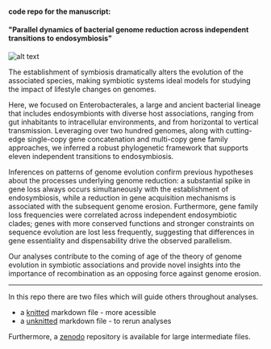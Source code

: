 #### code repo for the manuscript:


#### "Parallel dynamics of bacterial genome reduction across independent transitions to endosymbiosis"


![alt text](https://upload.wikimedia.org/wikipedia/commons/7/7c/Journal.pbio.0050126.g001.png)


The establishment of symbiosis dramatically alters the evolution of the associated species, making symbiotic systems ideal models for studying the impact of lifestyle changes on genomes. 

Here, we focused on Enterobacterales, a large and ancient bacterial lineage that includes endosymbionts with diverse host associations, ranging from gut inhabitants to intracellular environments, and from horizontal to vertical transmission. Leveraging over two hundred genomes, along with cutting-edge single-copy gene concatenation and multi-copy gene family approaches, we inferred a robust phylogenetic framework that supports eleven independent transitions to endosymbiosis. 

Inferences on patterns of genome evolution confirm previous hypotheses about the processes underlying genome reduction: a substantial spike in gene loss always occurs simultaneously with the establishment of endosymbiosis, while a reduction in gene acquisition mechanisms is associated with the subsequent genome erosion. Furthermore, gene family loss frequencies were correlated across independent endosymbiotic clades; genes with more conserved functions and stronger constraints on sequence evolution are lost less frequently, suggesting that differences in gene essentiality and dispensability drive the observed parallelism. 

Our analyses contribute to the coming of age of the theory of genome evolution in symbiotic associations and provide novel insights into the importance of recombination as an opposing force against genome erosion.


---


In this repo there are two files which will guide others throughout analyses.

- a [knitted](https://htmlpreview.github.io/?https://raw.githubusercontent.com/for-giobbe/enterobacterales/main/markdown.html) markdown file - more acessible
- a [unknitted](https://htmlpreview.github.io/?https://raw.githubusercontent.com/for-giobbe/enterobacterales/main/markdown.Rmd) markdown file - to rerun analyses

Furthermore, a [zenodo]() repository is available for large intermediate files.
